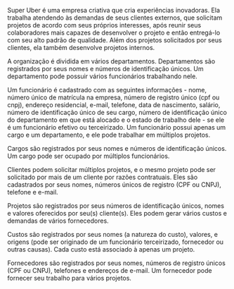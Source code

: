 Super Uber é uma empresa criativa que cria experiências inovadoras. Ela trabalha atendendo às demandas de seus clientes externos, que solicitam projetos de acordo com seus próprios interesses, após reunir seus colaboradores mais capazes de desenvolver o projeto e então entregá-lo com seu alto padrão de qualidade. Além dos projetos solicitados por seus clientes, ela também desenvolve projetos internos.

A organização é dividida em vários departamentos. Departamentos são registrados por seus nomes e números de identificação únicos. Um departamento pode possuir vários funcionários trabalhando nele.

 Um funcionário é cadastrado com as seguintes informações - nome, número único de matrícula na empresa, número de registro único (cpf ou cnpj), endereço residencial, e-mail, telefone, data de nascimento, salário, número de identificação único de seu cargo, número de identificação único do departamento em que está alocado e o estado de trabalho dele - se ele é um funcionário efetivo ou terceirizado. Um funcionário possui apenas um cargo e um departamento, e ele pode trabalhar em múltiplos projetos.

Cargos são registrados por seus nomes e números de identificação únicos. Um cargo pode ser ocupado por múltiplos funcionários.

Clientes podem solicitar múltiplos projetos, e o mesmo projeto pode ser solicitado por mais de um cliente por razões contratuais. Eles são cadastrados por seus nomes, números únicos de registro (CPF ou CNPJ), telefone e e-mail.

Projetos são registrados por seus números de identificação únicos, nomes e valores oferecidos por seu(s) cliente(s). Eles podem gerar vários custos e demandas de vários fornecedores.

Custos são registrados por seus nomes (a natureza do custo), valores, e origens (pode ser originado de um funcionário terceirizado, fornecedor ou outras causas). Cada custo está associado à apenas um projeto.

Fornecedores são registrados por seus nomes, números de registro únicos (CPF ou CNPJ), telefones e endereços de e-mail. Um fornecedor pode fornecer seu trabalho para vários projetos.